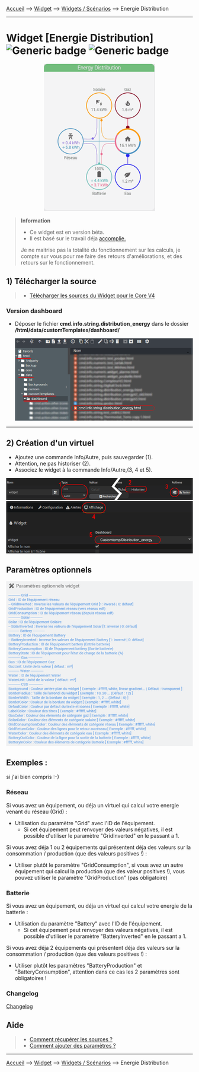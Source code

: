 
<a href="{{site.url}}/documentation">Accueil</a> --> <a href="{{site.url}}/documentation/{{site.widget}}">Widget</a> --> <a href="{{site.url}}/documentation/{{site.widget}}/fr_FR/widget_scenario">Widgets / Scénarios</a> --> Energie Distribution

------------

# Widget [Energie Distribution] ![Generic badge](https://img.shields.io/badge/Version-4.2%20%7C%204.3%20%7C%204.4%20Full%20JS-green.svg) ![Generic badge](https://img.shields.io/badge/status-beta-orange.svg)

<center><img src="../../../images/distribution_energie/capture1_2.gif" width="300px" alt="Info backup" /></center>

> **Information**
>
> - Ce widget est en version béta.
> - Il est basé sur le travail déja <a href="https://github.com/ulic75/power-flow-card" target="_blank">accomplie.</a>
>
> Je ne maitrise pas la totalité du fonctionnement sur les calculs, je compte sur vous pour me faire des retours d'améliorations, et des retours sur le fonctionnement.

## 1) Télécharger la source
> - <a href="{{site.url_git}}/WIDGET_cmd.info.string.distribution_energy" target="_blank">Télécharger les sources du Widget pour le Core V4</a>

### Version dashboard

- Déposer le fichier <b>cmd.info.string.distribution_energy</b> dans le dossier <b>/html/data/customTemplates/dashboard/</b>

  <img src="../../../images/distribution_energie/capture2.png" alt="Téléchargement du widget" />

------------------------

## 2) Création d'un virtuel

- Ajoutez une commande Info/Autre, puis sauvegarder (1).
- Attention, ne pas historiser (2).
- Associez le widget à la commande Info/Autre,(3, 4 et 5).

<img src="../../../images/distribution_energie/installation_virtuel1.png" alt="Virtuel 1" />
<img src="../../../images/distribution_energie/installation_virtuel2.png" alt="Virtuel 2" />


## Paramètres optionnels

<img src="../../../images/distribution_energie/parametres1_2.png" alt="Info backup" />

## Exemples :

si j'ai bien compris :-)
### Réseau
Si vous avez un équipement, ou déja un virtuel qui calcul votre energie venant du réseau (Grid) :
- Utilisation du paramètre "Grid" avec l'ID de l'équipement.
  - Si cet équipement peut renvoyer des valeurs négatives, il est possible d'utiliser le paramètre "GridInverted" en le passant a 1.

Si vous avez déja 1 ou 2 équipements qui présentent déja des valeurs sur la consommation / production (que des valeurs positives !) :
- Utiliser plutôt le paramètre "GridConsumption", si vous avez un autre équipement qui calcul la production (que des valeur positives !), vous pouvez utiliser le paramètre "GridProduction" (pas obligatoire)

### Batterie
Si vous avez un équipement, ou déja un virtuel qui calcul votre energie de la batterie :
- Utilisation du paramètre "Battery" avec l'ID de l'équipement.
  - Si cet équipement peut renvoyer des valeurs négatives, il est possible d'utiliser le paramètre "BatteryInverted" en le passant a 1.

Si vous avez déja 2 équipements qui présentent déja des valeurs sur la consommation / production (que des valeurs positives !) :
- Utiliser plutôt les paramètres "BatteryProduction" et "BatteryConsumption", attention dans ce cas les 2 paramètres sont obligatoires !

### Changelog

<a href="./changelog">Changelog</a>

## Aide
> - [Comment récupérer les sources ?]({{site.url}}/documentation/{{site.help}}/fr_FR/download)
> - [Comment ajouter des paramètres ?]({{site.url}}/documentation/{{site.help}}/fr_FR/application)

-------------------

<a href="{{site.url}}/documentation">Accueil</a> --> <a href="{{site.url}}/documentation/{{site.widget}}">Widget</a> --> <a href="{{site.url}}/documentation/{{site.widget}}/fr_FR/widget_scenario">Widgets / Scénarios</a> --> Energie Distribution
